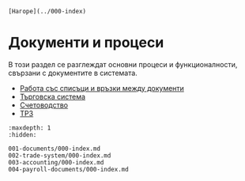 ```{only} html
[Нагоре](../000-index)
```
# Документи и процеси

В този раздел се разглеждат основни процеси и функционалности, свързани с документите в системата.

 - [Работа със списъци и връзки между документи](001-documents/000-index.md)
 - [Търговска система](002-trade-system/000-index.md)
 - [Счетоводство](003-accounting/000-index.md)
 - [ТРЗ](004-payroll-documents/000-index.md)

 ```{toctree}
:maxdepth: 1
:hidden:

001-documents/000-index.md
002-trade-system/000-index.md
003-accounting/000-index.md
004-payroll-documents/000-index.md
```
